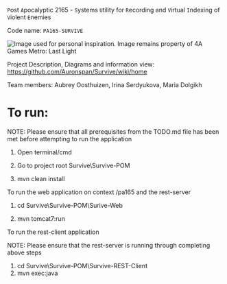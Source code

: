 `P`ost `A`pocalyptic 2165 - `S`ystems `U`tility for `R`ecording and `V`irtual `I`ndexing of `V`iolent `E`nemies

Code name: `PA165-SURVIVE`

![Image used for personal inspiration. Image remains property of 4A Games Metro: Last Light](http://www.doublejump.co/wp-content/uploads/2013/04/metrolastlight-header03-600x300.jpg)


Project Description, Diagrams and information view: 
https://github.com/Auronspan/Survive/wiki/home

Team members: 
Aubrey Oosthuizen,
Irina Serdyukova,
Maria Dolgikh


# To run:

NOTE: Please ensure that all prerequisites from the TODO.md file has been met before attempting to run the application

1. Open terminal/cmd 

2. Go to project root Survive\Survive-POM  

3. mvn clean install 


To run the web application on context /pa165 and the rest-server 

1. cd Survive\Survive-POM\Surive-Web  

2. mvn tomcat7:run 



To run the rest-client application

NOTE: Please ensure that the rest-server is running through completing above steps

1. cd Survive\Survive-POM\Survive-REST-Client
2. mvn exec:java
